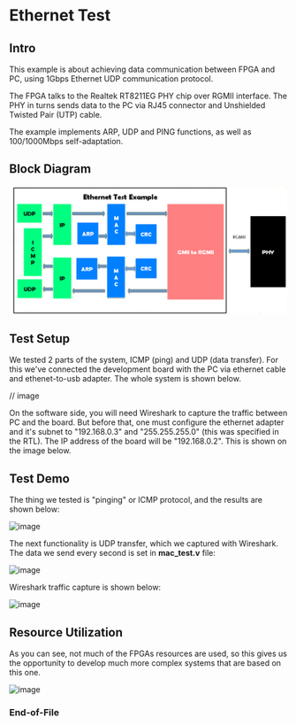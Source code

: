 # Ethernet Test

## Intro

This example is about achieving data communication between FPGA and PC, using 1Gbps Ethernet UDP communication protocol.

The FPGA talks to the Realtek RT8211EG PHY chip over RGMII interface. The PHY in turns sends data to the PC via RJ45 connector and Unshielded Twisted Pair (UTP) cable.

The example implements ARP, UDP and PING functions, as well as 100/1000Mbps self-adaptation.

## Block Diagram

<img src="0.doc/Ethernet-Test.png">

## Test Setup

We tested 2 parts of the system, ICMP (ping) and UDP (data transfer). For this we've connected the development board with the PC via ethernet cable and ethenet-to-usb adapter. The whole system is shown below.

// image

On the software side, you will need Wireshark to capture the traffic between PC and the board. But before that, one must configure the ethernet adapter and it's subnet to "192.168.0.3" and "255.255.255.0" (this was specified in the RTL). The IP address of the board will be "192.168.0.2". This is shown on the image below.

## Test Demo

The thing we tested is "pinging" or ICMP protocol, and the results are shown below:

![image](https://github.com/user-attachments/assets/21b3c026-c47a-4259-9a01-0d28373e4cf6)

The next functionality is UDP transfer, which we captured with Wireshark. The data we send every second is set in **mac_test.v** file:

![image](https://github.com/user-attachments/assets/3ccc78de-2be0-42fd-a8a3-c5d31528eef7)

Wireshark traffic capture is shown below:

![image](https://github.com/user-attachments/assets/42ca2b36-c787-4329-9b96-9b1bae84660f)


## Resource Utilization

As you can see, not much of the FPGAs resources are used, so this gives us the opportunity to develop much more complex systems that are based on this one.

![image](https://github.com/user-attachments/assets/74bc6c1b-eef4-4327-8197-2215d80f13e2)


### End-of-File

